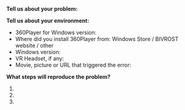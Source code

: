 <!-- PLEASE FILL OUT THE FORM, WE'LL RESPOND A.S.A.P.: -->

**Tell us about your problem:**

<!-- what happened, what did you expect that should happen -->

**Tell us about your environment:**

* 360Player for Windows version:
   <!-- ex. 1.0.0.202 - check it in *help* -> *About BIVROST 360Player* -->
* Where did you install 360Player from: 
    Windows Store / BIVROST website / other 
    <!-- please remove those that do not apply -->
* Windows version:
    <!-- ex. Win10, 64 bit, all updates installed -->
* VR Headset, if any:
    <!-- ex. Oculus Rift CV1, using SteamVR --> 
* Movie, picture or URL that triggered the error:
    <!-- if the error happens only with some media, please provide a link -->

**What steps will reproduce the problem?**

1.
2.
3.
